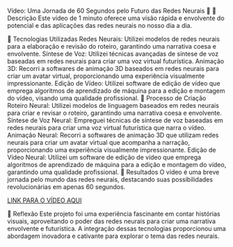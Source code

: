 Vídeo: Uma Jornada de 60 Segundos pelo Futuro das Redes Neurais 🎥
📒 Descrição
Este vídeo de 1 minuto oferece uma visão rápida e envolvente do potencial e das aplicações das redes neurais no nosso dia a dia.

🤖 Tecnologias Utilizadas
Redes Neurais: Utilizei modelos de redes neurais para a elaboração e revisão do roteiro, garantindo uma narrativa coesa e envolvente.
Síntese de Voz: Utilizei técnicas avançadas de síntese de voz baseadas em redes neurais para criar uma voz virtual futurística.
Animação 3D: Recorri a softwares de animação 3D baseados em redes neurais para criar um avatar virtual, proporcionando uma experiência visualmente impressionante.
Edição de Vídeo: Utilizei software de edição de vídeo que emprega algoritmos de aprendizado de máquina para a edição e montagem do vídeo, visando uma qualidade profissional.
🧐 Processo de Criação
Roteiro Neural: Utilizei modelos de linguagem baseados em redes neurais para criar e revisar o roteiro, garantindo uma narrativa coesa e envolvente.
Síntese de Voz Neural: Empreguei técnicas de síntese de voz baseadas em redes neurais para criar uma voz virtual futurística que narra o vídeo.
Animação Neural: Recorri a softwares de animação 3D que utilizam redes neurais para criar um avatar virtual que acompanha a narração, proporcionando uma experiência visualmente impressionante.
Edição de Vídeo Neural: Utilizei um software de edição de vídeo que emprega algoritmos de aprendizado de máquina para a edição e montagem do vídeo, garantindo uma qualidade profissional.
🚀 Resultados
O vídeo é uma breve jornada pelo mundo das redes neurais, destacando suas possibilidades revolucionárias em apenas 60 segundos.

[LINK PARA O VÍDEO AQUI]()

💭 Reflexão
Este projeto foi uma experiência fascinante em contar histórias visuais, aproveitando o poder das redes neurais para criar uma narrativa envolvente e futurística. 
A integração dessas tecnologias proporcionou uma abordagem inovadora e cativante para explorar o tema das redes neurais.
